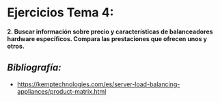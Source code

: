 **Ejercicios Tema 4:**
======================

**2. Buscar información sobre precio y características de balanceadores hardware específicos. Compara las prestaciones que ofrecen unos y otros.**



*Bibliografía:*
---------------

* https://kemptechnologies.com/es/server-load-balancing-appliances/product-matrix.html

